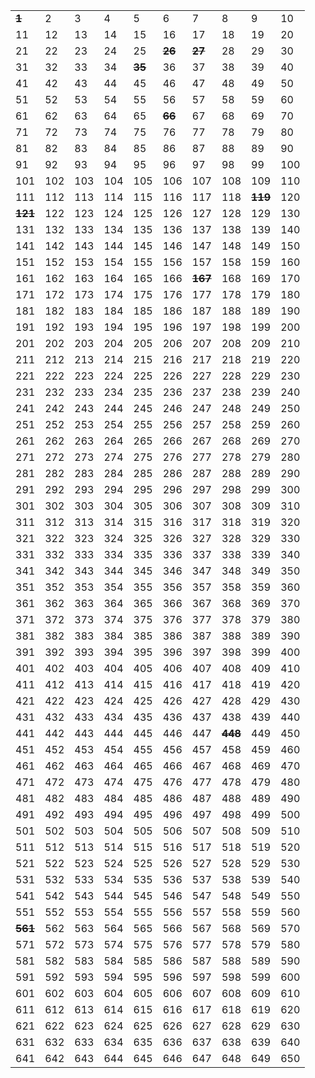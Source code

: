 |     |     |     |     |     |     |     |     |     |     |
| --- | --- | --- | --- | --- | --- | --- | --- | --- | --- |
|~~**1**~~    |2    |3    |4    |5    |6    |7    |8    |9    |10    |
|11    |12    |13    |14    |15    |16    |17    |18    |19    |20    |
|21    |22    |23    |24    |25    |~~**26**~~    |~~**27**~~    |28    |29    |30    |
|31    |32    |33    |34    |~~**35**~~    |36    |37    |38    |39    |40    |
|41    |42    |43    |44    |45    |46    |47    |48    |49    |50    |
|51    |52    |53    |54    |55    |56    |57    |58    |59    |60    |
|61    |62    |63    |64    |65    |~~**66**~~    |67    |68    |69    |70    |
|71    |72    |73    |74    |75    |76    |77    |78    |79    |80    |
|81    |82    |83    |84    |85    |86    |87    |88    |89    |90    |
|91    |92    |93    |94    |95    |96    |97    |98    |99    |100    |
|101    |102    |103    |104    |105    |106    |107    |108    |109    |110    |
|111    |112    |113    |114    |115    |116    |117    |118    |~~**119**~~    |120    |
|~~**121**~~    |122    |123    |124    |125    |126    |127    |128    |129    |130    |
|131    |132    |133    |134    |135    |136    |137    |138    |139    |140    |
|141    |142    |143    |144    |145    |146    |147    |148    |149    |150    |
|151    |152    |153    |154    |155    |156    |157    |158    |159    |160    |
|161    |162    |163    |164    |165    |166    |~~**167**~~    |168    |169    |170    |
|171    |172    |173    |174    |175    |176    |177    |178    |179    |180    |
|181    |182    |183    |184    |185    |186    |187    |188    |189    |190    |
|191    |192    |193    |194    |195    |196    |197    |198    |199    |200    |
|201    |202    |203    |204    |205    |206    |207    |208    |209    |210    |
|211    |212    |213    |214    |215    |216    |217    |218    |219    |220    |
|221    |222    |223    |224    |225    |226    |227    |228    |229    |230    |
|231    |232    |233    |234    |235    |236    |237    |238    |239    |240    |
|241    |242    |243    |244    |245    |246    |247    |248    |249    |250    |
|251    |252    |253    |254    |255    |256    |257    |258    |259    |260    |
|261    |262    |263    |264    |265    |266    |267    |268    |269    |270    |
|271    |272    |273    |274    |275    |276    |277    |278    |279    |280    |
|281    |282    |283    |284    |285    |286    |287    |288    |289    |290    |
|291    |292    |293    |294    |295    |296    |297    |298    |299    |300    |
|301    |302    |303    |304    |305    |306    |307    |308    |309    |310    |
|311    |312    |313    |314    |315    |316    |317    |318    |319    |320    |
|321    |322    |323    |324    |325    |326    |327    |328    |329    |330    |
|331    |332    |333    |334    |335    |336    |337    |338    |339    |340    |
|341    |342    |343    |344    |345    |346    |347    |348    |349    |350    |
|351    |352    |353    |354    |355    |356    |357    |358    |359    |360    |
|361    |362    |363    |364    |365    |366    |367    |368    |369    |370    |
|371    |372    |373    |374    |375    |376    |377    |378    |379    |380    |
|381    |382    |383    |384    |385    |386    |387    |388    |389    |390    |
|391    |392    |393    |394    |395    |396    |397    |398    |399    |400    |
|401    |402    |403    |404    |405    |406    |407    |408    |409    |410    |
|411    |412    |413    |414    |415    |416    |417    |418    |419    |420    |
|421    |422    |423    |424    |425    |426    |427    |428    |429    |430    |
|431    |432    |433    |434    |435    |436    |437    |438    |439    |440    |
|441    |442    |443    |444    |445    |446    |447    |~~**448**~~    |449    |450    |
|451    |452    |453    |454    |455    |456    |457    |458    |459    |460    |
|461    |462    |463    |464    |465    |466    |467    |468    |469    |470    |
|471    |472    |473    |474    |475    |476    |477    |478    |479    |480    |
|481    |482    |483    |484    |485    |486    |487    |488    |489    |490    |
|491    |492    |493    |494    |495    |496    |497    |498    |499    |500    |
|501    |502    |503    |504    |505    |506    |507    |508    |509    |510    |
|511    |512    |513    |514    |515    |516    |517    |518    |519    |520    |
|521    |522    |523    |524    |525    |526    |527    |528    |529    |530    |
|531    |532    |533    |534    |535    |536    |537    |538    |539    |540    |
|541    |542    |543    |544    |545    |546    |547    |548    |549    |550    |
|551    |552    |553    |554    |555    |556    |557    |558    |559    |560    |
|~~**561**~~    |562    |563    |564    |565    |566    |567    |568    |569    |570    |
|571    |572    |573    |574    |575    |576    |577    |578    |579    |580    |
|581    |582    |583    |584    |585    |586    |587    |588    |589    |590    |
|591    |592    |593    |594    |595    |596    |597    |598    |599    |600    |
|601    |602    |603    |604    |605    |606    |607    |608    |609    |610    |
|611    |612    |613    |614    |615    |616    |617    |618    |619    |620    |
|621    |622    |623    |624    |625    |626    |627    |628    |629    |630    |
|631    |632    |633    |634    |635    |636    |637    |638    |639    |640    |
|641    |642    |643    |644    |645    |646    |647    |648    |649    |650    |
